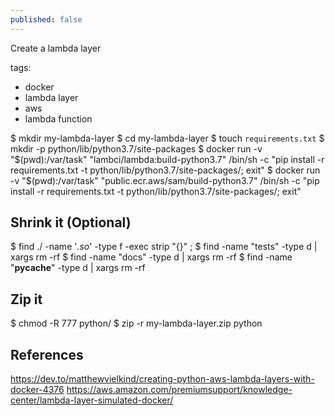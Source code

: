 ```yaml
---
published: false
---
```


Create a lambda layer 

tags:
- docker
- lambda layer
- aws
- lambda function

$ mkdir my-lambda-layer
$ cd my-lambda-layer
$ touch `requirements.txt`
$ mkdir -p python/lib/python3.7/site-packages
$ docker run -v "$(pwd):/var/task" "lambci/lambda:build-python3.7" /bin/sh -c "pip install -r requirements.txt -t python/lib/python3.7/site-packages/; exit"
$ docker run -v "$(pwd):/var/task" "public.ecr.aws/sam/build-python3.7" /bin/sh -c "pip install -r requirements.txt -t python/lib/python3.7/site-packages/; exit"



## Shrink it (Optional)

$ find ./ -name '*.so*' -type f -exec strip "{}" \;
$ find -name "tests" -type d | xargs rm -rf
$ find -name "docs" -type d | xargs rm -rf
$ find -name "__pycache__" -type d | xargs rm -rf

## Zip it

$ chmod -R 777 python/
$ zip -r my-lambda-layer.zip python

## References
https://dev.to/matthewvielkind/creating-python-aws-lambda-layers-with-docker-4376
https://aws.amazon.com/premiumsupport/knowledge-center/lambda-layer-simulated-docker/